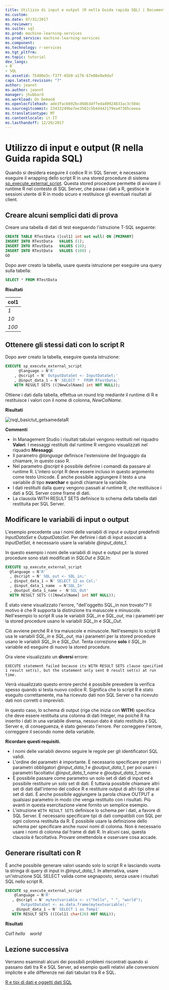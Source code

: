 ```yaml
---
title: Utilizzo di input e output (R nella Guida rapida SQL) | Documenti Microsoft
ms.custom: 
ms.date: 07/31/2017
ms.reviewer: 
ms.suite: sql
ms.prod: machine-learning-services
ms.prod_service: machine-learning-services
ms.component: 
ms.technology: r-services
ms.tgt_pltfrm: 
ms.topic: tutorial
dev_langs:
- R
- SQL
ms.assetid: 75480e5c-f37f-45b9-a176-67e08e9a9daf
caps.latest.revision: "7"
author: jeannt
ms.author: jeannt
manager: jhubbard
ms.workload: On Demand
ms.openlocfilehash: ade3facb692bcd68b34ffedad0924833ac3c504c
ms.sourcegitcommit: 23433249be7ee3502c5b4d442179ea47305ceeea
ms.translationtype: MT
ms.contentlocale: it-IT
ms.lasthandoff: 12/20/2017
---
```

# <a name="working-with-inputs-and-outputs-r-in-sql-quickstart"></a>Utilizzo di input e output (R nella Guida rapida SQL)

Quando si desidera eseguire il codice R in SQL Server, è necessario eseguire il wrapping dello script R in una stored procedure di sistema [sp_execute_external_script](../../relational-databases/system-stored-procedures/sp-execute-external-script-transact-sql.md). Questa stored procedure permette di avviare il runtime R nel contesto di SQL Server, che passa i dati a R, gestisce le sessioni utente di R in modo sicuro e restituisce gli eventuali risultati al client.

## <a name="bkmk_SSMSBasics"></a>Creare alcuni semplici dati di prova

Creare una tabella di dati di test eseguendo l'istruzione T-SQL seguente:

```sql
CREATE TABLE RTestData ([col1] int not null) ON [PRIMARY]
INSERT INTO RTestData   VALUES (1);
INSERT INTO RTestData   VALUES (10);
INSERT INTO RTestData   VALUES (100) ;
GO
```

Dopo aver creato la tabella, usare questa istruzione per eseguire una query sulla tabella:
  
```sql
SELECT * FROM RTestData
```

**Risultati**

|col1|
|------|
|*1*|
|*10*|
|*100*|

## <a name="get-the-same-data-using-r-script"></a>Ottenere gli stessi dati con lo script R

Dopo aver creato la tabella, eseguire questa istruzione:

```sql
EXECUTE sp_execute_external_script
      @language = N'R'
    , @script = N' OutputDataSet <- InputDataSet;'
    , @input_data_1 = N' SELECT *  FROM RTestData;'
    WITH RESULT SETS (([NewColName] int NOT NULL));
```

Ottiene i dati dalla tabella, effettua un round trip mediante il runtime di R e restituisce i valori con il nome di colonna, *NewColName*.

**Risultati**

![rsql_basictut_getsamedataR](media/rsql-basictut-getsamedatar.PNG)


**Commenti**

+ In Management Studio i risultati tabulari vengono restituiti nel riquadro **Valori**. I messaggi restituiti dal runtime R vengono visualizzati nel riquadro **Messaggi**.
+ Il parametro *@language* definisce l'estensione del linguaggio da chiamare, in questo caso R.
+ Nel parametro *@script* è possibile definire i comandi da passare al runtime R. L'intero script R deve essere incluso in questo argomento come testo Unicode. È anche possibile aggiungere il testo a una variabile di tipo **nvarchar** e quindi chiamare la variabile.
+ I dati restituiti dalla query vengono passati al runtime R, che restituisce i dati a SQL Server come frame di dati.
+ La clausola WITH RESULT SETS definisce lo schema della tabella dati restituita per SQL Server.

## <a name="change-input-or-output-variables"></a>Modificare le variabili di input o output

L'esempio precedente usa i nomi delle variabili di input e output predefiniti _InputDataSet_ e _OutputDataSet_. Per definire i dati di input associati a _InputDatSet_, è necessario usare la variabile *@input_data_1*.

In questo esempio i nomi delle variabili di input e output per la stored procedure sono stati modificati in *SQLOut* e *SQLIn*:

```sql
EXECUTE sp_execute_external_script
  @language = N'R'
  , @script = N' SQL_out <- SQL_in;'
  , @input_data_1 = N' SELECT 12 as Col;'
  , @input_data_1_name  = N'SQL_In'
  , @output_data_1_name =  N'SQL_Out'
  WITH RESULT SETS (([NewColName] int NOT NULL));
```

È stato viene visualizzato l'errore, "dell'oggetto SQL\_in non trovato"? Il motivo è che R supporta la distinzione tra maiuscole e minuscole. Nell'esempio lo script R usa le variabili *SQL_in* e *SQL_out*, ma i parametri per la stored procedure usano le variabili *SQL_In* e *SQL_Out*.

Ciò avviene perché R è tra maiuscole e minuscole. Nell'esempio lo script R usa le variabili *SQL_in* e *SQL_out*, ma i parametri per la stored procedure usano le variabili *SQL_In* e *SQL_Out*.
Tenta correzione **solo** il *SQL_In* variabile ed eseguire di nuovo la stored procedure.

Ora viene visualizzato un **diversi** errore:

```Error
EXECUTE statement failed because its WITH RESULT SETS clause specified 1 result set(s), but the statement only sent 0 result set(s) at run time.
```

Verrà visualizzato questo errore perché è possibile prevedere la verifica spesso quando si testa nuovo codice R. Significa che lo script R è stato eseguito correttamente, ma ha ricevuto dati non SQL Server o ha ricevuto dati non corretti o imprevisti.

In questo caso, lo schema di output (riga che inizia con **WITH**) specifica che deve essere restituita una colonna di dati Integer, ma poiché R ha inserito i dati in una variabile diversa, nessun dato è stato restituito a SQL Server e, di conseguenza, è stato generato l'errore. Per correggere l'errore, correggere il secondo nome della variabile.

**Ricordare questi requisiti.**

- I nomi delle variabili devono seguire le regole per gli identificatori SQL validi.
- L'ordine dei parametri è importante. È necessario specificare per primi i parametri obbligatori *@input_data_1* e *@output_data_1*, per poi usare i parametri facoltativi *@input_data_1_name* e *@output_data_1_name*.
- È possibile passare come parametro un solo set di dati di input ed è possibile restituire un solo set di dati. È tuttavia possibile chiamare altri set di dati dall'interno del codice R e restituire output di altri tipi oltre al set di dati. È anche possibile aggiungere la parola chiave OUTPUT a qualsiasi parametro in modo che venga restituito con i risultati. Più avanti in questa esercitazione viene fornito un semplice esempio.
- L'istruzione `WITH RESULT SETS` definisce lo schema per i dati, a favore di SQL Server. È necessario specificare tipi di dati compatibili con SQL per ogni colonna restituita da R. È possibile usare la definizione dello schema per specificare anche nuovi nomi di colonna. Non è necessario usare i nomi di colonna dal frame di dati R. In alcuni casi, questa clausola è facoltativa. Provare omettendola e osservare cosa accade.

## <a name="generate-results-using-r"></a>Generare risultati con R

È anche possibile generare valori usando solo lo script R e lasciando vuota la stringa di query di input in _@input_data_1_. In alternativa, usare un'istruzione SQL SELECT valida come segnaposto, senza usare i risultati SQL nello script R.

```sql
EXECUTE sp_execute_external_script
    @language = N'R'
   , @script = N' mytextvariable <- c("hello", " ", "world");
       OutputDataSet <- as.data.frame(mytextvariable);'
   , @input_data_1 = N' SELECT 1 as Temp1'
   WITH RESULT SETS (([Col1] char(20) NOT NULL));
```

**Risultati**

*Col1*
*hello*
<code>   </code>
*world*

## <a name="next-lesson"></a>Lezione successiva

Verranno esaminati alcuni dei possibili problemi riscontrati quando si passano dati tra R e SQL Server, ad esempio quelli relativi alle conversioni implicite e alle differenze nei dati tabulari tra R e SQL.

[R e tipi di dati e oggetti dati SQL](../tutorials/rtsql-r-and-sql-data-types-and-data-objects.md)
